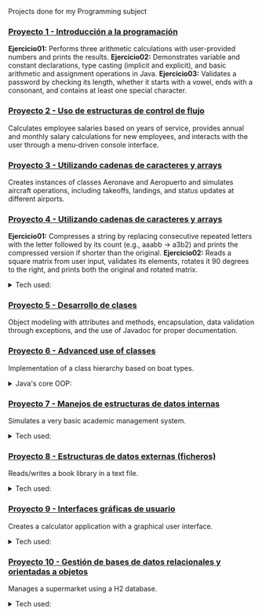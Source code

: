 Projects done for my Programming subject

### [Proyecto 1 - Introducción a la programación](https://github.com/glutack/Prog/tree/master/1.%20Introducci%C3%B3n%20a%20la%20programaci%C3%B3n)
**Ejercicio01:** Performs three arithmetic calculations with user-provided numbers and prints the results.
**Ejercicio02:** Demonstrates variable and constant declarations, type casting (implicit and explicit), and basic arithmetic and assignment operations in Java.
**Ejercicio03:** Validates a password by checking its length, whether it starts with a vowel, ends with a consonant, and contains at least one special character.

### [Proyecto 2 - Uso de estructuras de control de flujo](https://github.com/glutack/Prog/tree/master/2.%20Uso%20de%20estructuras%20de%20control%20de%20flujo)
Calculates employee salaries based on years of service, provides annual and monthly salary calculations for new employees, and interacts with the user through a menu-driven console interface.

### [Proyecto 3 - Utilizando cadenas de caracteres y arrays](https://github.com/glutack/Prog/tree/master/3.%20Trabajando%20con%20clases%2C%20objetos%20y%20m%C3%A9todos)
Creates instances of classes Aeronave and Aeropuerto and simulates aircraft operations, including takeoffs, landings, and status updates at different airports.

### [Proyecto 4 - Utilizando cadenas de caracteres y arrays](https://github.com/glutack/Prog/tree/master/3.%20Trabajando%20con%20clases%2C%20objetos%20y%20m%C3%A9todos)
**Ejercicio01:** Compresses a string by replacing consecutive repeated letters with the letter followed by its count (e.g., aaabb → a3b2) and prints the compressed version if shorter than the original.
**Ejercicio02:** Reads a square matrix from user input, validates its elements, rotates it 90 degrees to the right, and prints both the original and rotated matrix.
<details><summary>Tech used:</summary>
	
**Scanner** (```java.util.Scanner```) → Class. Reads user input from the console.

**Arrays** → Core feature. Used to represent 2D matrices (String[][] matriz).

**Regular Expressions** (regex) → Validates that input only contains numbers/letters.

**String methods:**

→ **```trim()```** → Removes spaces around values.
 
→ **```split(",")```** → Splits the user’s input into array elements.

→ **```matches(regex)```** → Validates each input element.
 
**Control structures** → for, while, if used for looping and conditions.
</details>

### [Proyecto 5 - Desarrollo de clases](https://github.com/glutack/Prog/tree/master/5.%20Desarrollo%20de%20clases)
Object modeling with attributes and methods, encapsulation, data validation through exceptions, and the use of Javadoc for proper documentation.

### [Proyecto 6 - Advanced use of classes](https://github.com/glutack/Prog/tree/master/6.%20Utilizaci%C3%B3n%20avanzada%20de%20clases)
Implementation of a class hierarchy based on boat types.
<details><summary>Java's core OOP:</summary>
	
**Class** → Blueprint. Defines the structure and behavior (fields and methods) of objects. It acts as a template from which objects (instances) are created.
	
 → **Abstract Class** → Partial blueprint. A class that cannot be instantiated directly and may contain abstract methods (without body) as well as regular methods. It is used when classes share common behavior but still need specialization.

**Object** → Instance. A concrete entity created from a class, holding its own state (fields/attributes) and capable of invoking its methods.

**Constructor** → Special method. A block of code that initializes a new object when it is created. It has the same name as the class and does not have a return type.

 → **Default constructor** → Provided by the compiler if no constructor is defined.
	
 → **Parameterized constructor** → Allows setting initial values when creating an object.

**Method** → Function inside a class. Defines a behavior that an object can perform. Can return a value or be void.

 → **Instance methods** → Operate on the object’s state (fields).
	
 → **Static methods** → Belong to the class itself, can be called without creating an object.
	
 → **Overriding → Redefining a method in a subclass with the same signature.**

**Attribute** → Variable inside a class. Represents the state or properties of an object.

**Interface** → Contract. A collection of abstract methods (and constants) that a class can implement. It defines what a class must do, but not how. A class can implement multiple interfaces.

-------

**Inheritance** → Allows a class (subclass) to inherit fields and methods from another class (superclass). Promotes code reuse and hierarchy.

**Polymorphism** → The ability of different classes to be treated as instances of the same type, usually via method overriding or interface implementation.

**Encapsulation** → Hiding the internal details of a class (using private fields) and providing controlled access through getters and setters
</details>

### [Proyecto 7 - Manejos de estructuras de datos internas](https://github.com/glutack/Prog/tree/master/7.%20Manejos%20de%20estructuras%20de%20datos%20internas)
Simulates a very basic academic management system.
<details><summary>Tech used:</summary>
	
**Java Collections Framework** → Package. A set of interfaces and classes for storing and manipulating groups of objects such as lists, sets, and maps.

**```List```** → Interface. Represents an ordered collection that can contain duplicate elements.

**```ArrayList```** → Class. A List implementation backed by a dynamic array, allowing fast random access by index.

**```Set```** → Interface. A collection that does not allow duplicate elements.

**```HashSet```** → Class. A Set implementation based on a hash table; provides fast lookups without guaranteeing order.

**```Map```** → Interface. A collection of key-value pairs where each key is unique.

**```HashMap```** → Class. A Map implementation that uses hash tables for quick access to values by their keys.

**```TreeMap```** → Class. A Map implementation that keeps its keys sorted according to their natural ordering or a custom comparator.

**```Java IO```** → Package. Provides for system input and output through data streams, serialization and the file system.

 → **```File```** → Class. Contains several methods for working with the pathname, deleting and renaming files, creating new directories...
	
 → **```BufferedReader / BufferedWriter```** → Class. Reads and writes text efficiently in files, using buffers to improve performance.
	
 → **```Serializable```** → Interfaz. Allows to turn objects into a byte sequence for storage in binary files and later retrieval.

**XStream** → Library. Allows to serialize objects to XML format and vice versa.
</details>

### [Proyecto 8 - Estructuras de datos externas (ficheros)](https://github.com/glutack/Prog/tree/master/8.%20Estructuras%20de%20datos%20externas%20(ficheros))
Reads/writes a book library in a text file.
<details><summary>Tech used:</summary>
	
[**```Java IO```**, **```File```**, **```BufferedReader```** / **```BufferedWriter```**, **```Serializable```**](#Proyecto 8 - Estructuras de datos externas (ficheros))

**XStream** → Library. Allows to serialize objects to XML format and vice versa.
</details>

### [Proyecto 9 - Interfaces gráficas de usuario](https://github.com/glutack/Prog/tree/master/9.%20Interfaces%20gr%C3%A1ficas%20de%20usuario)
Creates a calculator application with a graphical user interface.
<details><summary>Tech used:</summary>
	
**Swing** → Java library for building GUI. It provides components like windows, buttons, and text fields, allowing to create interactive desktop applications.

**JavaFX** → client application platform for desktop, mobile and embedded systems built on Java.

→ **JavaFX FXML** → XML format that enables you to compose JavaFX GUIs in a fashion similar to how you compose web GUIs in HTML.
</details>

### [Proyecto 10 - Gestión de bases de datos relacionales y orientadas a objetos](https://github.com/glutack/Prog/tree/master/10.%20Gesti%C3%B3n%20de%20bases%20de%20datos%20relacionales%20y%20orientadas%20a%20objetos)
Manages a supermarket using a H2 database.
<details><summary>Tech used:</summary>
	
**JDBC** (Java Database Connectivity) → API Java. It allows Java apps to connect and communicate to relational databases. It provides a setof classes and interfaces that allow you to execute sQL statements, manipulate data and manage information in different databases from your Java applications.

**JPA** (Java Persistance API)→ API Java. It dacilitates the mangement of data persistence and object-relational mapping in Java applications. It allows you to work with JAva objects as if they were persitent data, without having to write SWQL code directly to interact with relational databases.

**H2** → Relational database management system written in Java. It can be used as an embedded database in Java applications or run in client-server mode. It is open source and offers high speed and a small file size, making it suitable for development and testing.
</details>
